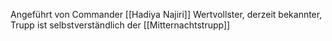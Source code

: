 
Angeführt von Commander [[Hadiya Najiri]]
Wertvollster, derzeit bekannter, Trupp ist selbstverständlich der [[Mitternachtstrupp]]
